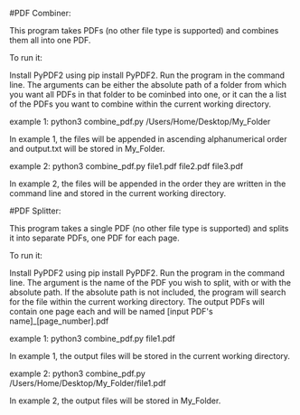 #PDF Combiner:

This program takes PDFs (no other file type is supported) and combines them all into one PDF.

To run it:

Install PyPDF2 using pip install PyPDF2.
Run the program in the command line. 
The arguments can be either the absolute path of a folder from which you want all PDFs 
in that folder to be cominbed into one, or it can the a list of the PDFs you want to combine within the current working
directory.

example 1:
        python3 combine_pdf.py /Users/Home/Desktop/My_Folder
    
In example 1, the files will be appended in ascending alphanumerical order and output.txt will be stored in My_Folder.

example 2:
        python3 combine_pdf.py file1.pdf file2.pdf file3.pdf
    
In example 2, the files will be appended in the order they are written in the command line and stored in the current working directory.

#PDF Splitter:

This program takes a single PDF (no other file type is supported) and splits it into separate PDFs, one PDF for each page.

To run it:

Install PyPDF2 using pip install PyPDF2.
Run the program in the command line.
The argument is the name of the PDF you wish to split, with or with the absolute path. If the absolute path is not included,
the program will search for the file within the current working directory.
The output PDFs will contain one page each and will be named [input PDF's name]_[page_number].pdf

example 1:
    python3 combine_pdf.py file1.pdf

In example 1, the output files will be stored in the current working directory.

example 2:
    python3 combine_pdf.py /Users/Home/Desktop/My_Folder/file1.pdf

In example 2, the output files will be stored in My_Folder.
